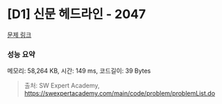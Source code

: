 # [D1] 신문 헤드라인 - 2047 

[문제 링크](https://swexpertacademy.com/main/code/problem/problemDetail.do?contestProbId=AV5QKsLaAy0DFAUq) 

### 성능 요약

메모리: 58,264 KB, 시간: 149 ms, 코드길이: 39 Bytes



> 출처: SW Expert Academy, https://swexpertacademy.com/main/code/problem/problemList.do